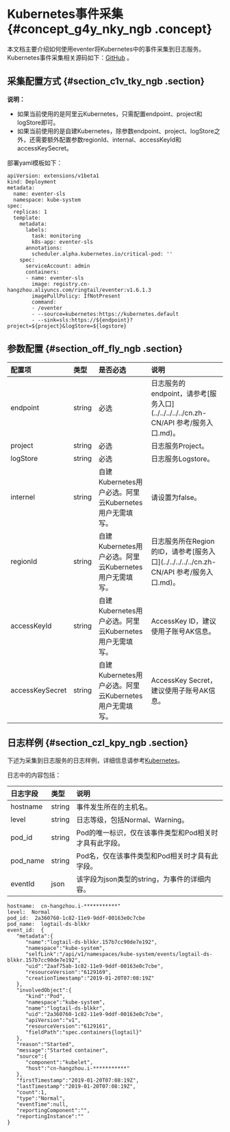 # Kubernetes事件采集 {#concept_g4y_nky_ngb .concept}

本文档主要介绍如何使用eventer将Kubernetes中的事件采集到日志服务。Kubernetes事件采集相关源码如下：[GitHub](https://github.com/AliyunContainerService/heapster/tree/master/events) 。

## 采集配置方式 {#section_c1v_tky_ngb .section}

**说明：** 

-   如果当前使用的是阿里云Kubernetes，只需配置endpoint、project和logStore即可。
-   如果当前使用的是自建Kubernetes，除参数endpoint、project、logStore之外，还需要额外配置参数regionId、internal、accessKeyId和accessKeySecret。

部署yaml模板如下：

```
apiVersion: extensions/v1beta1
kind: Deployment
metadata:
  name: eventer-sls
  namespace: kube-system
spec:
  replicas: 1
  template:
    metadata:
      labels:
        task: monitoring
        k8s-app: eventer-sls
      annotations:
        scheduler.alpha.kubernetes.io/critical-pod: ''
    spec:
      serviceAccount: admin
      containers:
      - name: eventer-sls
        image: registry.cn-hangzhou.aliyuncs.com/ringtail/eventer:v1.6.1.3
        imagePullPolicy: IfNotPresent
        command:
        - /eventer
        - --source=kubernetes:https://kubernetes.default
        - --sink=sls:https://${endpoint}?project=${project}&logStore=${logstore}
```

## 参数配置 {#section_off_fly_ngb .section}

|配置项|类型|是否必选|说明|
|:--|:-|:---|:-|
|endpoint|string|必选|日志服务的endpoint，请参考[服务入口](../../../../../cn.zh-CN/API 参考/服务入口.md)。|
|project|string|必选|日志服务Project。|
|logStore|string|必选|日志服务Logstore。|
|internel|string|自建Kubernetes用户必选。阿里云Kubernetes用户无需填写。|请设置为false。|
|regionId|string|自建Kubernetes用户必选。阿里云Kubernetes用户无需填写。|日志服务所在Region的ID，请参考[服务入口](../../../../../cn.zh-CN/API 参考/服务入口.md)。|
|accessKeyId|string|自建Kubernetes用户必选。阿里云Kubernetes用户无需填写。|AccessKey ID，建议使用子账号AK信息。|
|accessKeySecret|string|自建Kubernetes用户必选。阿里云Kubernetes用户无需填写。|AccessKey Secret，建议使用子账号AK信息。|

## 日志样例 {#section_czl_kpy_ngb .section}

下述为采集到日志服务的日志样例，详细信息请参考[Kubernetes](https://kubernetes.io/docs/reference/federation/v1/definitions/#_v1_event)。

日志中的内容包括：

|日志字段|类型|说明|
|:---|:-|:-|
|hostname|string|事件发生所在的主机名。|
|level|string|日志等级，包括Normal、Warning。|
|pod\_id|string|Pod的唯一标识，仅在该事件类型和Pod相关时才具有此字段。|
|pod\_name|string|Pod名，仅在该事件类型和Pod相关时才具有此字段。|
|eventId|json|该字段为json类型的string，为事件的详细内容。|

```
hostname:  cn-hangzhou.i-***********"
level:  Normal
pod_id:  2a360760-1c82-11e9-9ddf-00163e0c7cbe
pod_name:  logtail-ds-blkkr
event_id:  {  
   "metadata":{  
      "name":"logtail-ds-blkkr.157b7cc90de7e192",
      "namespace":"kube-system",
      "selfLink":"/api/v1/namespaces/kube-system/events/logtail-ds-blkkr.157b7cc90de7e192",
      "uid":"2aaf75ab-1c82-11e9-9ddf-00163e0c7cbe",
      "resourceVersion":"6129169",
      "creationTimestamp":"2019-01-20T07:08:19Z"
   },
   "involvedObject":{  
      "kind":"Pod",
      "namespace":"kube-system",
      "name":"logtail-ds-blkkr",
      "uid":"2a360760-1c82-11e9-9ddf-00163e0c7cbe",
      "apiVersion":"v1",
      "resourceVersion":"6129161",
      "fieldPath":"spec.containers{logtail}"
   },
   "reason":"Started",
   "message":"Started container",
   "source":{  
      "component":"kubelet",
      "host":"cn-hangzhou.i-***********"
   },
   "firstTimestamp":"2019-01-20T07:08:19Z",
   "lastTimestamp":"2019-01-20T07:08:19Z",
   "count":1,
   "type":"Normal",
   "eventTime":null,
   "reportingComponent":"",
   "reportingInstance":""
}
```


